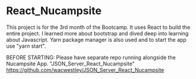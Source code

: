 # React_Nucampsite
This project is for the 3rd month of the Bootcamp.
It uses React to build the entire project.
I learned more about bootstrap and dived deep into learning about Javascript.
Yarn package manager is also used and to start the app use "yarn start".

BEFORE STARTING:
Please have separate repo running alongside the Nucampsite App.
"JSON_Server_React_Nucampsite"
https://github.com/wacwestley/JSON_Server_React_Nucampsite